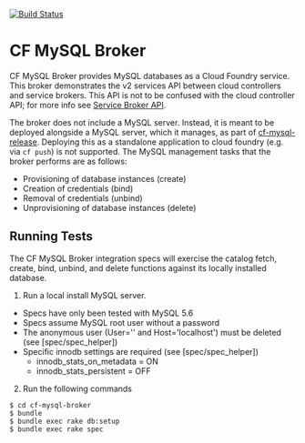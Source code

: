[![Build Status](https://travis-ci.org/cloudfoundry/cf-mysql-broker.png?branch=master)](https://travis-ci.org/cloudfoundry/cf-mysql-broker)

# CF MySQL Broker

CF MySQL Broker provides MySQL databases as a Cloud Foundry service.  This broker demonstrates the v2 services API between cloud controllers and service brokers. This API is not to be confused with the cloud controller API; for more info see [Service Broker API](http://docs.cloudfoundry.org/services/api.html).

The broker does not include a MySQL server.  Instead, it is meant to be deployed alongside a MySQL server, which it manages, as part of [cf-mysql-release](https://github.com/cloudfoundry/cf-mysql-release). Deploying this as a standalone application to cloud foundry (e.g. via `cf push`) is not supported.  The MySQL management tasks that the broker performs are as follows:

* Provisioning of database instances (create)
* Creation of credentials (bind)
* Removal of credentials (unbind)
* Unprovisioning of database instances (delete)

## Running Tests

The CF MySQL Broker integration specs will exercise the catalog fetch, create, bind, unbind, and delete functions against its locally installed database.

1. Run a local install MySQL server.
  * Specs have only been tested with MySQL 5.6
  * Specs assume MySQL root user without a password
  * The anonymous user (User='' and Host='localhost') must be deleted (see [spec/spec_helper])
  * Specific innodb settings are required (see [spec/spec_helper])
    - innodb_stats_on_metadata = ON
    - innodb_stats_persistent = OFF

2. Run the following commands

```
$ cd cf-mysql-broker
$ bundle
$ bundle exec rake db:setup
$ bundle exec rake spec
```
